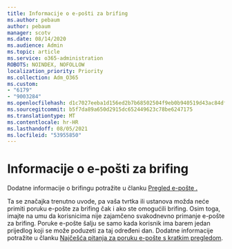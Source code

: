 ```yaml
---
title: Informacije o e-pošti za brifing
ms.author: pebaum
author: pebaum
manager: scotv
ms.date: 08/14/2020
ms.audience: Admin
ms.topic: article
ms.service: o365-administration
ROBOTS: NOINDEX, NOFOLLOW
localization_priority: Priority
ms.collection: Adm_O365
ms.custom:
- "6179"
- "9003284"
ms.openlocfilehash: d1c7027eeba1d156ed2b7b68502504f9eb0b940519d43ac84df1c94435260101
ms.sourcegitcommit: b5f7da89a650d2915dc652449623c78be6247175
ms.translationtype: MT
ms.contentlocale: hr-HR
ms.lasthandoff: 08/05/2021
ms.locfileid: "53955850"
---
```

# <a name="about-briefing-email"></a>Informacije o e-pošti za brifing

Dodatne informacije o brifingu potražite u članku [Pregled e-pošte .](https://docs.microsoft.com/briefing/be-overview)  

Ta se značajka trenutno uvode, pa vaša tvrtka ili ustanova možda neće primiti poruku e-pošte za brifing čak i ako ste omogućili brifing. Osim toga, imajte na umu da korisnicima nije zajamčeno svakodnevno primanje e-pošte za brifing. Poruke e-pošte šalju se samo kada korisnik ima barem jedan prijedlog koji se može poduzeti za taj određeni dan. Dodatne informacije potražite u članku [Najčešća pitanja za poruku e-pošte s kratkim pregledom](https://docs.microsoft.com/briefing/be-faqs).